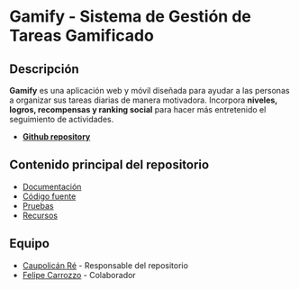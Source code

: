 # Gamify - Sistema de Gestión de Tareas Gamificado

<!-- ![Logo del proyecto](resources/images/logo.png) -->


## Descripción
**Gamify** es una aplicación web y móvil diseñada para ayudar a las personas a organizar sus tareas diarias de manera motivadora. Incorpora **niveles, logros, recompensas y ranking social** para hacer más entretenido el seguimiento de actividades.

- [**Github repository**](https://github.com/caupolicanre/gamify/)
<!-- - [**Documentation**](https://caupolicanre.github.io/gamify/) -->


## Contenido principal del repositorio
- [Documentación](./docs/)
- [Código fuente](./src/)
- [Pruebas](./tests/)
- [Recursos](./resources/)

## Equipo
- [Caupolicán Ré](https://github.com/caupolicanre) - Responsable del repositorio
- [Felipe Carrozzo](https://github.com/felipecarrozzo) - Colaborador
